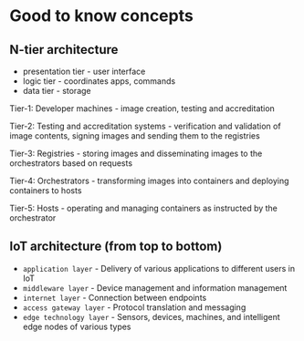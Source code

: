 # Good to know concepts

##  N-tier architecture
- presentation tier - user interface
- logic tier - coordinates apps, commands
- data tier - storage

Tier-1: Developer machines - image creation, testing and accreditation

Tier-2: Testing and accreditation systems - verification and validation of image contents, signing images and sending them to the registries

Tier-3: Registries - storing images and disseminating images to the orchestrators based on requests

Tier-4: Orchestrators - transforming images into containers and deploying containers to hosts

Tier-5: Hosts - operating and managing containers as instructed by the orchestrator


## IoT architecture (from top to bottom)

- `application layer` - Delivery of various applications to different users in IoT
- `middleware layer` - Device management and information management
- `internet layer` - Connection between endpoints
- `access gateway layer` - Protocol translation and messaging
- `edge technology layer` - Sensors, devices, machines, and intelligent edge nodes of various types